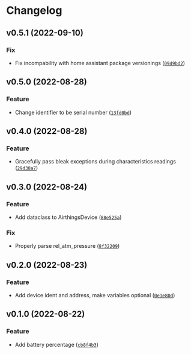 # Changelog

<!--next-version-placeholder-->

## v0.5.1 (2022-09-10)
### Fix
* Fix incompability with home assistant package versionings ([`0949bd2`](https://github.com/vincegio/airthings-ble/commit/0949bd28c7495264be55da4b9f1997cae2b391e5))

## v0.5.0 (2022-08-28)
### Feature
* Change identifier to be serial number ([`13fd0bd`](https://github.com/vincegio/airthings-ble/commit/13fd0bda1bd544b8a3c7d39baa187d5b7127599a))

## v0.4.0 (2022-08-28)
### Feature
* Gracefully pass bleak exceptions during characteristics readings ([`29d38a7`](https://github.com/vincegio/airthings-ble/commit/29d38a754b0ad8a2390d7d17b626061e29f135ba))

## v0.3.0 (2022-08-24)
### Feature
* Add dataclass to AirthingsDevice ([`88e525a`](https://github.com/vincegio/airthings-ble/commit/88e525ae9e00ce707f316785538aedc0d7b9dcaa))

### Fix
* Properly parse rel_atm_pressure ([`8f32209`](https://github.com/vincegio/airthings-ble/commit/8f3220948e2e74f7957890c81ada04aa9925c196))

## v0.2.0 (2022-08-23)
### Feature
* Add device ident and address, make variables optional ([`0e1e80d`](https://github.com/vincegio/airthings-ble/commit/0e1e80d78c1a400c773e37d3982614d3c246b607))

## v0.1.0 (2022-08-22)
### Feature
* Add battery percentage ([`cb8f4b3`](https://github.com/vincegio/airthings-ble/commit/cb8f4b34506d8143cda0f9b3854da825829327e9))
